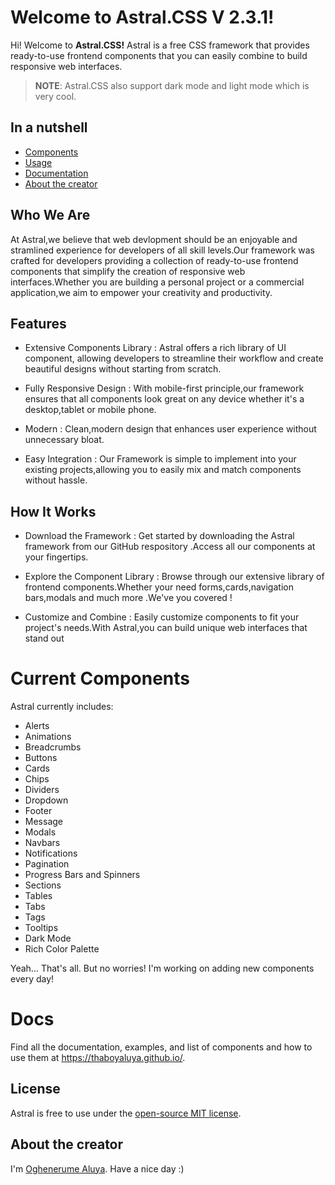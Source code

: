 # Welcome to Astral.CSS V 2.3.1!

Hi! Welcome to **Astral.CSS!** Astral is a free CSS framework that provides ready-to-use frontend components that you can easily combine to build responsive web interfaces.

> **NOTE**: Astral.CSS also support dark mode and light mode which is very cool.

## In a nutshell

- [Components](#current-components)
- [Usage](#usage)
- [Documentation](https://thaboyaluya.github.io/)
- [About the creator](#about-the-creator)

## Who We Are

At Astral,we believe that web devlopment should be an enjoyable and stramlined experience for developers of all skill levels.Our  framework was crafted for developers providing a collection of ready-to-use frontend components that simplify the creation of responsive web interfaces.Whether you are building a personal project or a commercial application,we aim to empower your creativity and productivity.



## Features

- Extensive Components Library : Astral offers a rich library of UI component, allowing developers to streamline their workflow and create beautiful designs without starting from scratch.

- Fully Responsive Design : With mobile-first principle,our framework ensures that all components look great on any device whether it's a desktop,tablet or mobile phone.

- Modern : Clean,modern design that enhances user experience without unnecessary bloat.

- Easy Integration : Our Framework is simple to implement into your existing projects,allowing you to easily mix and match components without hassle.



## How It Works

- Download the Framework : Get started by downloading the Astral framework from our GitHub respository .Access all our components at your fingertips.

- Explore the Component Library : Browse through our extensive library of frontend components.Whether your need forms,cards,navigation bars,modals and much more .We've you covered !

- Customize and Combine : Easily customize components to fit your project's needs.With Astral,you can build unique web interfaces that stand out



# Current Components

Astral currently includes:

- Alerts
- Animations
- Breadcrumbs
- Buttons
- Cards
- Chips
- Dividers
- Dropdown
- Footer
- Message
- Modals
- Navbars
- Notifications
- Pagination
- Progress Bars and Spinners
- Sections
- Tables
- Tabs
- Tags
- Tooltips
- Dark Mode
- Rich Color Palette


Yeah... That's all. But no worries! I'm working on adding new components every day!



# Docs

Find all the documentation, examples, and list of components and how to use them
at https://thaboyaluya.github.io/.

## License

Astral is free to use under the [open-source MIT license](https://github.com/thaboyaluya/Astral.CSS-2.3.4/blob/master/LICENSE).

## About the creator

I'm [Oghenerume Aluya](https://instagram.com/joseph_aluya). Have a nice day :)
